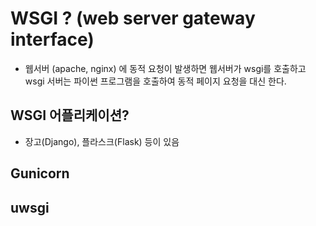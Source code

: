 # WSGI ? (web server gateway interface)
- 웹서버 (apache, nginx) 에 동적 요청이 발생하면 웹서버가 wsgi를 호출하고 wsgi 서버는 파이썬 프로그램을 호출하여 동적 페이지 요청을 대신 한다.

## WSGI 어플리케이션?
- 장고(Django), 플라스크(Flask) 등이 있음

## Gunicorn

## uwsgi
